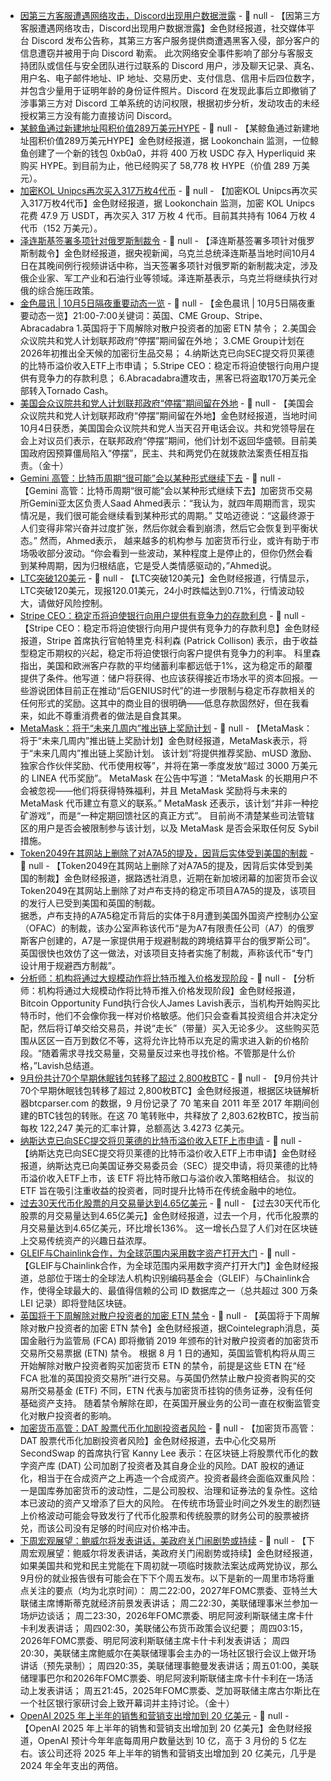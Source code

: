 - [因第三方客服遭遇网络攻击，Discord出现用户数据泄露](https://www.ithome.com/0/887/459.htm) - 📰 null - 【因第三方客服遭遇网络攻击，Discord出现用户数据泄露】金色财经报道，社交媒体平台 Discord 发布公告称，其第三方客户服务提供商遭遇黑客入侵，部分客户的信息遭窃并被用于向 Discord 勒索。 
此次网络安全事件影响了部分与客服支持团队或信任与安全团队进行过联系的 Discord 用户，涉及聊天记录、真名、用户名、电子邮件地址、IP 地址、交易历史、支付信息、信用卡后四位数字，并包含少量用于证明年龄的身份证件照片。Discord 在发现此事后立即撤销了涉事第三方对 Discord 工单系统的访问权限，根据初步分析，发动攻击的未经授权第三方没有能力直接访问 Discord。
- [某鲸鱼通过新建地址囤积价值289万美元HYPE](https://x.com/lookonchain/status/1974629153321406826) - 📰 null - 【某鲸鱼通过新建地址囤积价值289万美元HYPE】金色财经报道，据 Lookonchain 监测，一位鲸鱼创建了一个新的钱包 0xb0a0，并将 400 万枚 USDC 存入 Hyperliquid 来购买 HYPE。到目前为止，他已经购买了 58,778 枚 HYPE（价值 289 万美元）。
- [加密KOL Unipcs再次买入317万枚4代币](https://x.com/lookonchain/status/1974627873630929006) - 📰 null - 【加密KOL Unipcs再次买入317万枚4代币】金色财经报道，据 Lookonchain 监测，加密 KOL Unipcs 花费 47.9 万 USDT，再次买入 317 万枚 4 代币。目前其共持有 1064 万枚 4 代币（152 万美元）。
- [泽连斯基签署多项针对俄罗斯制裁令](https://www.cls.cn/detail/2162521) - 📰 null - 【泽连斯基签署多项针对俄罗斯制裁令】金色财经报道，据央视新闻，乌克兰总统泽连斯基当地时间10月4日在其晚间例行视频讲话中称，当天签署多项针对俄罗斯的新制裁决定，涉及俄企业家、军工产业和石油行业等领域。泽连斯基表示，乌克兰将继续执行对俄的综合施压政策。
- [金色晨讯 | 10月5日隔夜重要动态一览]() - 📰 null - 【金色晨讯 | 10月5日隔夜重要动态一览】21:00-7:00关键词：英国、CME Group、Stripe、Abracadabra 
1.英国将于下周解除对散户投资者的加密 ETN 禁令； 
2.美国会众议院共和党人计划联邦政府“停摆”期间留在外地； 
3.CME Group计划在2026年初推出全天候的加密衍生品交易； 
4.纳斯达克已向SEC提交将贝莱德的比特币溢价收入ETF上市申请； 
5.Stripe CEO：稳定币将迫使银行向用户提供有竞争力的存款利息； 
6.Abracadabra遭攻击，黑客已将盗取170万美元全部转入Tornado Cash。
- [美国会众议院共和党人计划联邦政府“停摆”期间留在外地]() - 📰 null - 【美国会众议院共和党人计划联邦政府“停摆”期间留在外地】金色财经报道，当地时间10月4日获悉，美国国会众议院共和党人当天召开电话会议。共和党领导层在会上对议员们表示，在联邦政府“停摆”期间，他们计划不返回华盛顿。目前美国政府因预算僵局陷入“停摆”，民主、共和两党仍在就拨款法案责任相互指责。（金十）
- [Gemini 高管：比特币周期“很可能”会以某种形式继续下去](https://cointelegraph.com/news/what-happened-in-crypto-today) - 📰 null - 【Gemini 高管：比特币周期“很可能”会以某种形式继续下去】加密货币交易所Gemini亚太区负责人Saad Ahmed表示：“我认为，就四年周期而言，现实情况是，我们很可能会继续看到某种形式的周期。” 
艾哈迈德说：“这最终源于人们变得非常兴奋并过度扩张，然后你就会看到崩溃，然后它会恢复到平衡状态。” 
然而，Ahmed表示， 越来越多的机构参与 加密货币行业，或许有助于市场吸收部分波动。“你会看到一些波动，某种程度上是停止的，但你仍然会看到某种周期，因为归根结底，它是受人类情感驱动的，”Ahmed说。
- [LTC突破120美元]() - 📰 null - 【LTC突破120美元】金色财经报道，行情显示，LTC突破120美元，现报120.01美元，24小时跌幅达到0.71%，行情波动较大，请做好风险控制。
- [Stripe CEO：稳定币将迫使银行向用户提供有竞争力的存款利息](https://cointelegraph.com/news/what-happened-in-crypto-today) - 📰 null - 【Stripe CEO：稳定币将迫使银行向用户提供有竞争力的存款利息】金色财经报道，Stripe 首席执行官帕特里克·科利森 (Patrick Collison) 表示，由于收益型稳定币期权的兴起，稳定币将迫使银行向客户提供有竞争力的利率。 
科里森指出，美国和欧洲客户存款的平均储蓄利率都远低于1%，这为稳定币的颠覆提供了条件。他写道：储户将获得、也应该获得接近市场水平的资本回报。一些游说团体目前正在推动“后GENIUS时代”的进一步限制与稳定币存款相关的任何形式的奖励。这其中的商业目的很明确——低息存款固然好，但在我看来，如此不尊重消费者的做法是自食其果。
- [MetaMask：将于“未来几周内”推出链上奖励计划](https://www.theblock.co/post/373435/metamasks-upcoming-rewards-program-will-distribute-30-million-in-linea-during-first-season?utm_source=twitter&utm_medium=social) - 📰 null - 【MetaMask：将于“未来几周内”推出链上奖励计划】金色财经报道，MetaMask表示，将于“未来几周内”推出链上奖励计划。 该计划“将提供推荐奖励、mUSD 激励、独家合作伙伴奖励、代币使用权等”，并将在第一季度发放“超过 3000 万美元的 LINEA 代币奖励”。 
MetaMask 在公告中写道：“MetaMask 的长期用户不会被忽视——他们将获得特殊福利，并且 MetaMask 奖励将与未来的 MetaMask 代币建立有意义的联系。” MetaMask 还表示，该计划“并非一种挖矿游戏”，而是“一种定期回馈社区的真正方式”。 
目前尚不清楚某些司法管辖区的用户是否会被限制参与该计划，以及 MetaMask 是否会采取任何反 Sybil 措施。
- [Token2049在其网站上删除了对A7A5的提及，因背后实体受到美国的制裁](https://www.theblock.co/post/373429/token2049-scrubs-references-to-sanctioned-stablecoin-and-platinum-sponsor-a7a5-reuters) - 📰 null - 【Token2049在其网站上删除了对A7A5的提及，因背后实体受到美国的制裁】金色财经报道，据路透社消息，近期在新加坡闭幕的加密货币会议Token2049在其网站上删除了对卢布支持的稳定币项目A7A5的提及，该项目的发行人已受到美国和英国的制裁。  
据悉，卢布支持的A7A5稳定币背后的实体于8月遭到美国外国资产控制办公室（OFAC）的制裁，该办公室声称该代币“是为A7有限责任公司（A7）的俄罗斯客户创建的，A7是一家提供用于规避制裁的跨境结算平台的俄罗斯公司”。英国很快也效仿了这一做法，对该项目支持者实施了制裁，声称该代币“专门设计用于规避西方制裁”。
- [分析师：机构将通过大规模动作将比特币推入价格发现阶段](https://news.bitcoin.com/zh/fenxishi-jigou-jiang-tongguo-daxingdong-jiang-bitebi-tuiru-jiagedisiverijieduan/) - 📰 null - 【分析师：机构将通过大规模动作将比特币推入价格发现阶段】金色财经报道，Bitcoin Opportunity Fund执行合伙人James Lavish表示，当机构开始购买比特币时，他们不会像你我一样对价格敏感。他们只会查看其投资组合并决定分配，然后将订单交给交易员，并说“走长”（带量）买入无论多少。 
这些购买范围从区区一百万到数亿不等，这将允许比特币以充足的需求进入新的价格阶段。“随着需求寻找交易量，交易量反过来也寻找价格。不管那是什么价格，”Lavish总结道。
- [9月份共计70个早期休眠钱包转移了超过 2,800枚BTC](https://news.bitcoin.com/september-sparked-a-dormant-bitcoin-revival-342m-in-long-lost-btc-moves/) - 📰 null - 【9月份共计70个早期休眠钱包转移了超过 2,800枚BTC】金色财经报道，根据区块链解析器btcparser.com 的数据，9 月份记录了 70 笔来自 2011 年至 2017 年期间创建的BTC钱包的转账。在这 70 笔转账中，共释放了 2,803.62枚BTC，按当前每枚 122,247 美元的汇率计算，总额高达 3.4273 亿美元。
- [纳斯达克已向SEC提交将贝莱德的比特币溢价收入ETF上市申请](https://x.com/BitcoinNewsCom/status/1974519889974149208) - 📰 null - 【纳斯达克已向SEC提交将贝莱德的比特币溢价收入ETF上市申请】金色财经报道，纳斯达克已向美国证券交易委员会（SEC）提交申请，将贝莱德的比特币溢价收入ETF上市，该 ETF 将比特币敞口与溢价收入策略相结合。 
拟议的 ETF 旨在吸引注重收益的投资者，同时提升比特币在传统金融中的地位。
- [过去30天代币化股票的月交易量达到4.65亿美元](https://x.com/theinformation/status/1974538772374057456) - 📰 null - 【过去30天代币化股票的月交易量达到4.65亿美元】金色财经报道，过去一个月，代币化股票的月交易量达到4.65亿美元，环比增长136%。 
这一增长凸显了人们对在区块链上交易传统资产的兴趣日益浓厚。
- [GLEIF与Chainlink合作，为全球范围内采用数字资产打开大门](https://x.com/chainlink/status/1974536747250848154) - 📰 null - 【GLEIF与Chainlink合作，为全球范围内采用数字资产打开大门】金色财经报道，总部位于瑞士的全球法人机构识别编码基金会（GLEIF）与Chainlink合作，使得全球最大的、最值得信赖的公司 ID 数据库之一（总共超过 300 万条 LEI 记录）即将登陆区块链。
- [英国将于下周解除对散户投资者的加密 ETN 禁令](https://x.com/Cointelegraph/status/1974535258226733284) - 📰 null - 【英国将于下周解除对散户投资者的加密 ETN 禁令】金色财经报道，据Cointelegraph消息，英国金融行为监管局 (FCA) 即将撤销 2019 年颁布的针对散户投资者的加密货币交易所交易票据 (ETN) 禁令。 
根据 8 月 1 日的通知，英国监管机构将从周三开始解除对散户投资者购买加密货币 ETN 的禁令，前提是这些 ETN 在“经 FCA 批准的英国投资交易所”进行交易。与英国仍然禁止散户投资者购买的交易所交易基金 (ETF) 不同，ETN 代表与加密货币挂钩的债务证券，没有任何基础资产支持。 
随着禁令解除在即，在英国开展业务的公司一直在权衡监管变化对散户投资者的影响。
- [加密货币高管：DAT 股票代币化加剧投资者风险](https://cointelegraph.com/news/tokenizing-stock-dat-compound-risk-investor) - 📰 null - 【加密货币高管：DAT 股票代币化加剧投资者风险】金色财经报道，去中心化交易所 SecondSwap 的首席执行官 Kanny Lee 表示：在区块链上将股票代币化的数字资产库 (DAT) 公司加剧了投资者及其自身企业的风险。DAT 股权的通证化，相当于在合成资产之上再造一个合成资产。投资者最终会面临双重风险：一是国库券加密货币的波动性，二是公司股权、治理和证券法的复杂性。这给本已波动的资产又增添了巨大的风险。 
在传统市场营业时间之外发生的剧烈链上价格波动可能会导致发行了代币化股票和传统股票的财务公司的股票被挤兑，而该公司没有足够的时间应对价格冲击。
- [下周宏观展望：鲍威尔将发表讲话，美政府关门闹剧势或持续]() - 📰 null - 【下周宏观展望：鲍威尔将发表讲话，美政府关门闹剧势或持续】金色财经报道，如果美国共和党和民主党能在下周初就一项临时拨款法案达成两党协议，那么9月份的就业报告很有可能会在下下个周五发布。以下是新的一周里市场将重点关注的要点（均为北京时间）： 
周二22:00，2027年FOMC票委、亚特兰大联储主席博斯蒂克就经济前景发表讲话； 
周二22:30，美联储理事米兰参加一场炉边谈话； 
周二23:30，2026年FOMC票委、明尼阿波利斯联储主席卡什卡利发表讲话； 
周四02:30，美联储公布货币政策会议纪要； 
周四03:15，2026年FOMC票委、明尼阿波利斯联储主席卡什卡利发表讲话； 
周四20:30，美联储主席鲍威尔在美联储理事会主办的一场社区银行会议上做开场讲话（预先录制）； 
周四20:35，美联储理事鲍曼发表讲话；周五01:00，美联储理事巴尔和2026年FOMC票委、明尼阿波利斯联储主席卡什卡利在一场活动上发表讲话； 
周五21:45，2025年FOMC票委、芝加哥联储主席古尔斯比在一个社区银行家研讨会上致开幕词并主持讨论。（金十）
- [OpenAI 2025 年上半年的销售和营销支出增加到 20 亿美元](https://x.com/theinformation/status/1974523667036975324) - 📰 null - 【OpenAI 2025 年上半年的销售和营销支出增加到 20 亿美元】金色财经报道，OpenAI 预计今年年底每周用户数量达到 10 亿，高于 3 月份的 5 亿左右。该公司还将 2025 年上半年的销售和营销支出增加到 20 亿美元，几乎是 2024 年全年支出的两倍。
